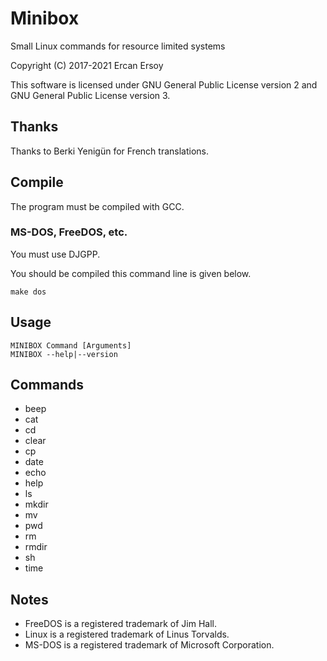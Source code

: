 # Minibox

Small Linux commands for resource limited systems

Copyright (C) 2017-2021 Ercan Ersoy

This software is licensed under GNU General Public License version 2 and GNU General Public License version 3.

## Thanks

Thanks to Berki Yenigün for French translations.

## Compile

The program must be compiled with GCC.

### MS-DOS, FreeDOS, etc.

You must use DJGPP.

You should be compiled this command line is given below.

    make dos

## Usage

    MINIBOX Command [Arguments]
    MINIBOX --help|--version

## Commands

* beep
* cat
* cd
* clear
* cp
* date
* echo
* help
* ls
* mkdir
* mv
* pwd
* rm
* rmdir
* sh
* time

## Notes

* FreeDOS is a registered trademark of Jim Hall.
* Linux is a registered trademark of Linus Torvalds.
* MS-DOS is a registered trademark of Microsoft Corporation.
